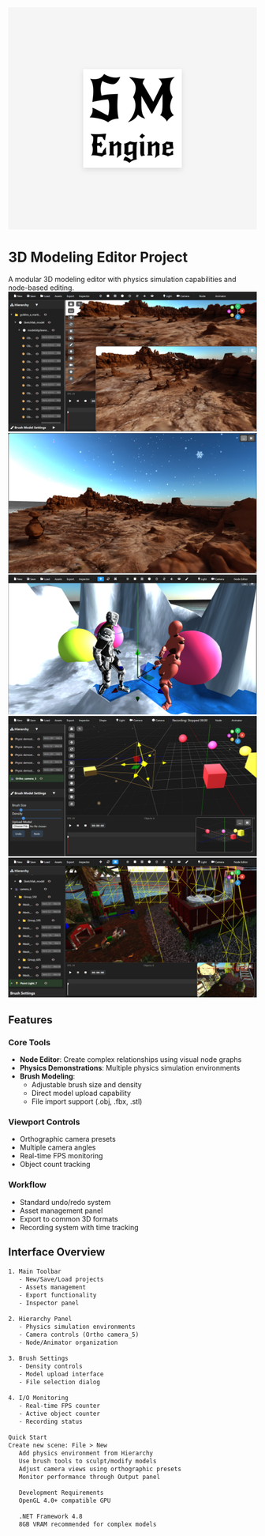 <div align="center" style="
    width: 100%;
    height: 450px;
    background: #f5f5f5;
    margin-bottom: 2rem;
    display: flex;
    justify-content: center;
    align-items: center;
">
    <img src="screenshoots/logo.png" alt="3D Editor Logo" style="
        max-width: 250px;
        height: auto;
        filter: drop-shadow(0 4px 6px rgba(0,0,0,0.1));
    ">
</div>

# 3D Modeling Editor Project

A modular 3D modeling editor with physics simulation capabilities and node-based editing.
![Interface Overview](screenshoots/Screenshot%20(93).png)
![Interface Overview](screenshoots/Screenshot%20(92).png)
![Interface Overview](screenshoots/Screenshot%20(56).png)
![Workspace Example](screenshoots/Screenshot%20(91).png)
![Workspace Example](screenshoots/Screenshot%20(54).png)

## Features

### Core Tools
- **Node Editor**: Create complex relationships using visual node graphs
- **Physics Demonstrations**: Multiple physics simulation environments
- **Brush Modeling**:
  - Adjustable brush size and density
  - Direct model upload capability
  - File import support (.obj, .fbx, .stl)

### Viewport Controls
- Orthographic camera presets
- Multiple camera angles
- Real-time FPS monitoring
- Object count tracking

### Workflow
- Standard undo/redo system
- Asset management panel
- Export to common 3D formats
- Recording system with time tracking

## Interface Overview

```plaintext
1. Main Toolbar
   - New/Save/Load projects
   - Assets management
   - Export functionality
   - Inspector panel

2. Hierarchy Panel
   - Physics simulation environments
   - Camera controls (Ortho camera_5)
   - Node/Animator organization

3. Brush Settings
   - Density controls
   - Model upload interface
   - File selection dialog

4. I/O Monitoring
   - Real-time FPS counter
   - Active object counter
   - Recording status

Quick Start
Create new scene: File > New
   Add physics environment from Hierarchy
   Use brush tools to sculpt/modify models
   Adjust camera views using orthographic presets
   Monitor performance through Output panel

   Development Requirements
   OpenGL 4.0+ compatible GPU

   .NET Framework 4.8
   8GB VRAM recommended for complex models
```



